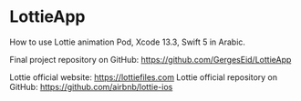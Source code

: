 # LottieApp
How to use Lottie animation Pod, Xcode 13.3, Swift 5 in Arabic.

Final project repository on GitHub: https://github.com/GergesEid/LottieApp

Lottie official website: https://lottiefiles.com
Lottie official repository on GitHub: https://github.com/airbnb/lottie-ios
